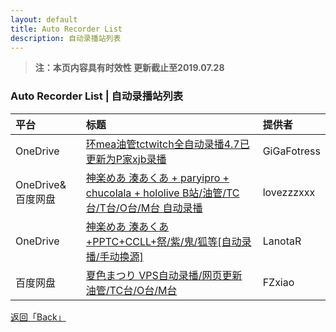 ```yaml
---
layout: default
title: Auto Recorder List
description: 自动录播站列表
---
```


> **注：本页内容具有时效性 更新截止至2019.07.28**

### Auto Recorder List | 自动录播站列表

| 平台 | 标题 | 提供者 |
|:-----|:-----|:-----|
| OneDrive | [环mea油管tctwitch全自动录播4.7已更新为P家xjb录播](https://bbs.nga.cn/read.php?tid=16682977) | GiGaFotress |
| OneDrive&百度网盘 | [神楽めあ 湊あくあ + paryipro + chucolala + hololive B站/油管/TC台/T台/O台/M台 自动录播](https://bbs.nga.cn/read.php?tid=17024052) | lovezzzxxx |
| OneDrive | [神楽めあ 湊あくあ+PPTC+CCLL+祭/紫/鬼/狐等[自动录播/手动换源]](https://bbs.nga.cn/read.php?tid=17053448) | LanotaR |
| 百度网盘 | [夏色まつり VPS自动录播/网页更新 油管/TC台/O台/M台](https://bbs.nga.cn/read.php?tid=16872441) | FZxiao |

[返回「Back」](./)
